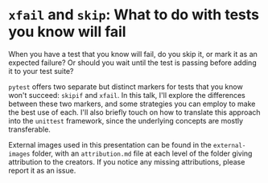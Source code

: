 # `xfail` and `skip`: What to do with tests you know will fail

When you have a test that you know will fail, do you skip it, or mark it as an expected failure? Or should you wait until the test is passing before adding it to your test suite?

`pytest` offers two separate but distinct markers for tests that you know won't succeed: `skipif` and `xfail`. In this talk, I'll explore the differences between these two markers, and some strategies you can employ to make the best use of each. I'll also briefly touch on how to translate this approach into the `unittest` framework, since the underlying concepts are mostly transferable.

External images used in this presentation can be found in the `external-images` folder, with an `attribution.md` file at each level of the folder giving attribution to the creators. If you notice any missing attributions, please report it as an issue.
